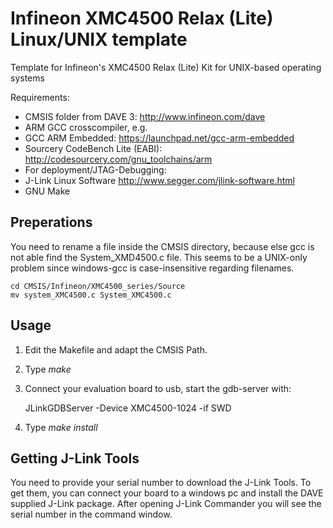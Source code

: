 Infineon XMC4500 Relax (Lite) Linux/UNIX template
===================

Template for Infineon's XMC4500 Relax (Lite) Kit for UNIX-based operating systems

Requirements:

* CMSIS folder from DAVE 3: http://www.infineon.com/dave
* ARM GCC crosscompiler, e.g. 
 * GCC ARM Embedded: https://launchpad.net/gcc-arm-embedded
 * Sourcery CodeBench Lite (EABI): http://codesourcery.com/gnu_toolchains/arm
* For deployment/JTAG-Debugging:
 * J-Link Linux Software http://www.segger.com/jlink-software.html
* GNU Make

Preperations
------------------------
You need to rename a file inside the CMSIS directory, because else gcc is not
able find the System_XMD4500.c file. This seems to be a UNIX-only problem since
windows-gcc is case-insensitive regarding filenames.

    cd CMSIS/Infineon/XMC4500_series/Source
    mv system_XMC4500.c System_XMC4500.c

Usage
-------------------------
1. Edit the Makefile and adapt the CMSIS Path.
2. Type _make_
3. Connect your evaluation board to usb, start the gdb-server with:

    JLinkGDBServer -Device XMC4500-1024 -if SWD

4. Type _make install_

Getting J-Link Tools
-------------------------

You need to provide your serial number to download the J-Link Tools.
To get them, you can connect your board to a windows pc and install
the DAVE supplied J-Link package. After opening J-Link Commander you
will see the serial number in the command window.

